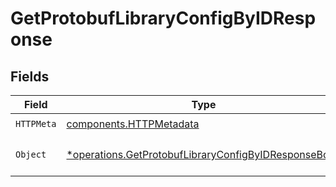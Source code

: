 # GetProtobufLibraryConfigByIDResponse


## Fields

| Field                                                                                                                       | Type                                                                                                                        | Required                                                                                                                    | Description                                                                                                                 |
| --------------------------------------------------------------------------------------------------------------------------- | --------------------------------------------------------------------------------------------------------------------------- | --------------------------------------------------------------------------------------------------------------------------- | --------------------------------------------------------------------------------------------------------------------------- |
| `HTTPMeta`                                                                                                                  | [components.HTTPMetadata](../../models/components/httpmetadata.md)                                                          | :heavy_check_mark:                                                                                                          | N/A                                                                                                                         |
| `Object`                                                                                                                    | [*operations.GetProtobufLibraryConfigByIDResponseBody](../../models/operations/getprotobuflibraryconfigbyidresponsebody.md) | :heavy_minus_sign:                                                                                                          | a list of ProtobufLibraryConfig objects                                                                                     |